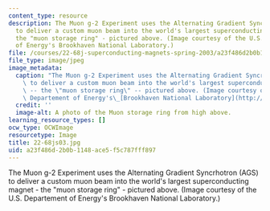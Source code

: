 ```yaml
---
content_type: resource
description: The Muon g-2 Experiment uses the Alternating Gradient Syncrhotron (AGS)
  to deliver a custom muon beam into the world's largest superconducting magnet -
  the "muon storage ring" - pictured above. (Image courtesy of the U.S. Departement
  of Energy's Brookhaven National Laboratory.)
file: /courses/22-68j-superconducting-magnets-spring-2003/a23f486d2b0b1148ace5f5c787fff897_22-68js03.jpg
file_type: image/jpeg
image_metadata:
  caption: "The Muon g-2 Experiment uses the Alternating Gradient Syncrhotron (AGS)\
    \ to deliver a custom muon beam into the world's largest superconducting magnet\
    \ -- the \"muon storage ring\" -- pictured above. (Image courtesy of the U.S.\
    \ Departement of Energy's\_[Brookhaven National Laboratory](http://www.bnl.gov/bnlweb/pubaf/pr/2001/g-2_backgrounder.htm).)"
  credit: ''
  image-alt: A photo of the Muon storage ring from high above.
learning_resource_types: []
ocw_type: OCWImage
resourcetype: Image
title: 22-68js03.jpg
uid: a23f486d-2b0b-1148-ace5-f5c787fff897
---
```

The Muon g-2 Experiment uses the Alternating Gradient Syncrhotron (AGS) to deliver a custom muon beam into the world's largest superconducting magnet - the "muon storage ring" - pictured above. (Image courtesy of the U.S. Departement of Energy's Brookhaven National Laboratory.)

